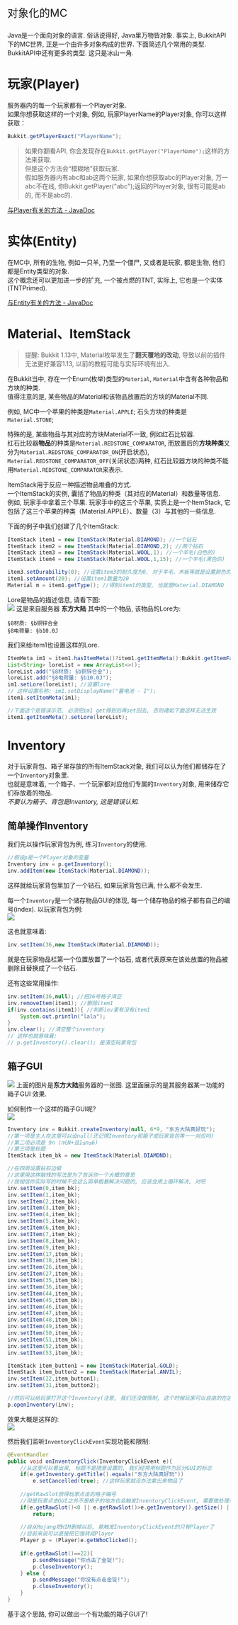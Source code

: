 <p style="font-size:24px;">对象化的MC</p>
Java是一个面向对象的语言. 俗话说得好, Java里万物皆对象.  
事实上, BukkitAPI下的MC世界, 正是一个由许多对象构成的世界.   
下面简述几个常用的类型. BukkitAPI中还有更多的类型. 这只是冰山一角.   

# 玩家(Player)  
服务器内的每一个玩家都有一个Player对象.  
如果你想获取这样的一个对象, 例如, 玩家PlayerName的Player对象, 你可以这样获取：  
```java
Bukkit.getPlayerExact("PlayerName");  
```

> 如果你翻看API, 你会发现存在`Bukkit.getPlayer("PlayerName");`这样的方法来获取.   
> 但是这个方法会“模糊地”获取玩家.    
> 假如服务器内有abc和ab这两个玩家, 如果你想获取abc的Player对象, 万一abc不在线, 你Bukkit.getPlayer("abc");返回的Player对象, 很有可能是ab的, 而不是abc的.   

[与Player有关的方法 - JavaDoc](https://docs.windit.net/Chinese_BukkitAPI/org/bukkit/entity/Player.html)
  
# 实体(Entity)  
在MC中, 所有的生物, 例如一只羊, 乃至一个僵尸, 又或者是玩家, 都是生物, 他们都是Entity类型的对象.   
这个概念还可以更加进一步的扩充, 一个被点燃的TNT, 实际上, 它也是一个实体(TNTPrimed).   

[与Entity有关的方法 - JavaDoc](https://docs.windit.net/Chinese_BukkitAPI/org/bukkit/entity/Entity.html)

# Material、ItemStack  
> 提醒: Bukkit 1.13中, Material枚举发生了**翻天覆地的改动**, 导致以前的插件无法更好兼容1.13, 以前的教程可能与实际环境有出入.

在Bukkit当中, 存在一个Enum(枚举)类型的`Material`, `Material`中含有各种物品和方块的种类.  
值得注意的是, 某些物品的Material和该物品放置后的方块的Material不同.  

例如, MC中一个苹果的种类是`Material.APPLE`; 石头方块的种类是`Material.STONE`;  

特殊的是, 某些物品与其对应的方块Material不一致, 例如红石比较器.  
红石比较器**物品**的种类是`Material.REDSTONE_COMPARATOR`, 而放置后的**方块种类**又分为`Material.REDSTONE_COMPARATOR_ON`(开启状态), `Material.REDSTONE_COMPARATOR_OFF`(关闭状态)两种, 红石比较器方块的种类不能用`Material.REDSTONE_COMPARATOR`来表示.

ItemStack用于反应一种描述物品堆叠的方式.  
一个ItemStack的实例, 囊括了物品的种类（其对应的Material）和数量等信息.  
例如, 玩家手中拿着三个苹果. 玩家手中的这三个苹果, 实质上是一个ItemStack, 它包括了这三个苹果的种类（Material.APPLE）、数量（3）与其他的一些信息. 

下面的例子中我们创建了几个ItemStack:  
```java
ItemStack item1 = new ItemStack(Material.DIAMOND); //一个钻石
ItemStack item2 = new ItemStack(Material.DIAMOND,2); //两个钻石
ItemStack item3 = new ItemStack(Material.WOOL,1); //一个羊毛(白色的)
ItemStack item4 = new ItemStack(Material.WOOL,1,15); //一个羊毛(黑色的)

item3.setDurability(0); //设置item3的耐久度为0, 对于羊毛、木板等就是设置颜色的 "子ID", 对于钻石剑那就是耐久度了.
item1.setAmount(20); //设置item1数量为20
Material m = item1.getType(); //得到item1的类型, 也就是Material.DIAMOND
```

Lore是物品的描述信息, 请看下图:  
![](http://miao.su/images/2018/08/15/QQ201808151647582b05e.png)
这是来自服务器 **东方大陆** 其中的一个物品, 该物品的Lore为:  
```
§8材质: §b铜锌合金
§8电荷量: §b10.0J
```
我们来给item1也设置这样的Lore.  
```java
ItemMeta im1 = item1.hasItemMeta()?item1.getItemMeta():Bukkit.getItemFactory().getItemMeta(item1.getType());
List<String> loreList = new ArrayList<>();
loreList.add("§8材质: §b铜锌合金");
loreList.add("§8电荷量: §b10.0J");
im1.setLore(loreList); //设置lore
// 这样设置名称: im1.setDisplayName("蓄电池 - I");
item1.setItemMeta(im1);

//下面这个是错误示范, 必须把im1 get得到后再set回去, 否则诸如下面这样无法生效
item1.getItemMeta().setLore(loreList);
```

# Inventory
对于玩家背包、箱子里存放的所有ItemStack对象, 我们可以认为他们都储存在了一个`Inventory`对象里.   
也就是意味着, 一个箱子、一个玩家都对应他们专属的`Inventory`对象, 用来储存它们存放着的物品.  
*不要认为箱子、背包是Inventory, 这是错误认知.*

## 简单操作Inventory
我们先以操作玩家背包为例, 练习`Inventory`的使用.
```java
//假设p是一个Player对象的变量
Inventory inv = p.getInventory();
inv.addItem(new ItemStack(Material.DIAMOND));
```
这样就给玩家背包里加了一个钻石, 如果玩家背包已满, 什么都不会发生.

每一个`Inventory`是一个储存物品GUI的体现, 每一个储存物品的格子都有自己的编号(index). 以玩家背包为例:  
![](http://www.miao.su/images/2018/08/15/QQ20180815165229d7c28.png)

这也就意味着:  
```java
inv.setItem(36,new ItemStack(Material.DIAMOND));
```
就是在玩家物品栏第一个位置放置了一个钻石, 或者代表原来在该处放置的物品被删除且替换成了一个钻石.

还有这些常用操作:  
```java
inv.setItem(36,null); //把36号格子清空
inv.removeItem(item1); //删除item1
if(inv.contains(item1)){ //判断inv里有没有item1
	System.out.println("lala");
}
inv.clear(); //清空整个inventory
// 这样也就意味着:
// p.getInventory().clear(); 是清空玩家背包
```

## 箱子GUI
![](http://www.miao.su/images/2018/08/15/QQ20180815172208834e3.png)
上面的图片是**东方大陆**服务器的一张图. 这里面展示的是其服务器某一功能的 箱子GUI 效果.  

如何制作一个这样的箱子GUI呢?  
![](http://www.miao.su/images/2018/08/15/DoubleChest-slotscb78b.png)  
```java
Inventory inv = Bukkit.createInventory(null, 6*9, "东方大陆真好玩"); 
//第一项是主人在这里可以设null(还记得Inventory和箱子或玩家背包等一一对应吗)
//第二项必须是 9n (n∈N+且1≤n≤6)
//第三项是标题
ItemStack item_bk = new ItemStack(Material.DIAMOND);

//在四周设置钻石边框
//这里用这样脑残的写法是为了告诉你一个大概的意思
//我相信你实际写的时候不会这么简单粗暴解决问题的, 应该会用上循环解决, 对吧
inv.setItem(0,item_bk);
inv.setItem(1,item_bk);
inv.setItem(2,item_bk);
inv.setItem(3,item_bk);
inv.setItem(4,item_bk);
inv.setItem(5,item_bk);
inv.setItem(6,item_bk);
inv.setItem(7,item_bk);
inv.setItem(8,item_bk);
inv.setItem(9,item_bk);
inv.setItem(17,item_bk);
inv.setItem(18,item_bk);
inv.setItem(26,item_bk);
inv.setItem(27,item_bk);
inv.setItem(35,item_bk);
inv.setItem(36,item_bk);
inv.setItem(44,item_bk);
inv.setItem(45,item_bk);
inv.setItem(46,item_bk);
inv.setItem(47,item_bk);
inv.setItem(48,item_bk);
inv.setItem(49,item_bk);
inv.setItem(50,item_bk);
inv.setItem(51,item_bk);
inv.setItem(52,item_bk);
inv.setItem(53,item_bk);

ItemStack item_button1 = new ItemStack(Material.GOLD);
ItemStack item_button2 = new ItemStack(Material.ANVIL);
inv.setItem(22,item_button1);
inv.setItem(31,item_button2);

//然后可以给玩家打开这个Inventory(注意, 我们还没做限制, 这个时候玩家可以自由的在这个GUI里拿东西出来)
p.openInventory(inv);
```

效果大概是这样的:  
![](http://www.miao.su/images/2018/08/15/QQ201808151748188c576.png)

然后我们监听`InventoryClickEvent`实现功能和限制:  
```java
@EventHandler
public void onInventoryClick(InventoryClickEvent e){
	//从这里可以看出来, 标题不是随意设置的, 我们经常用标题作为区分GUI的标志
	if(e.getInventory.getTitle().equals("东方大陆真好玩"))
		e.setCancelled(true); //这样玩家就没办法拿出来物品了
		
	//getRawSlot获得玩家点击的格子编号
	//但是玩家点击GUI之外不是格子的地方也会触发InventoryClickEvent, 需要做处理!
	if(e.getRawSlot()<0 || e.getRawSlot()>e.getInventory().getSize() || e.getInventory()==null)
		return;
	
	//自从Mojang把HIM删掉以后, 能触发InventoryClickEvent的只有Player了
	//目前来说可以直接把它强转成Player
	Player p = (Player)e.getWhoClicked();
	
	if(e.getRawSlot()==22){ 
		p.sendMessage("你点击了金锭!");
		p.closeInventory();
	} else {
		p.sendMessage("你没有点击金锭!");
		p.closeInventory();
	}
}
```
基于这个思路, 你可以做出一个有功能的箱子GUI了!
